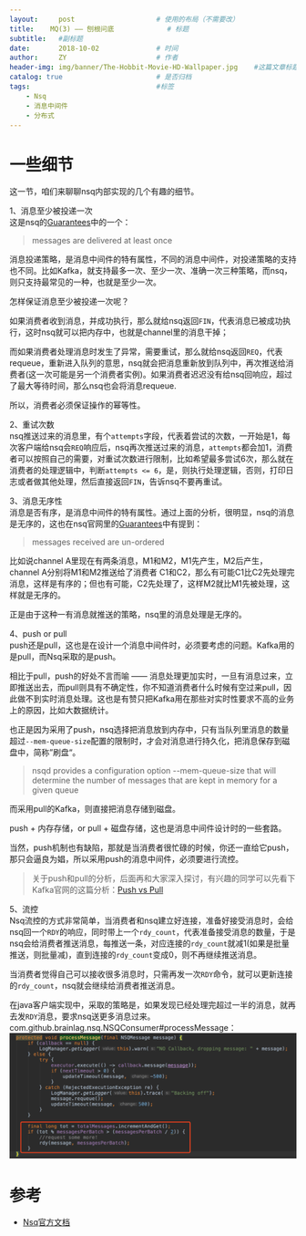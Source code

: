 ```yaml
---
layout:     post                    # 使用的布局（不需要改）
title:    MQ(3) —— 刨根问底             # 标题 
subtitle:   #副标题
date:       2018-10-02              # 时间
author:     ZY                      # 作者
header-img: img/banner/The-Hobbit-Movie-HD-Wallpaper.jpg    #这篇文章标题背景图片
catalog: true                       # 是否归档
tags:                               #标签
    - Nsq
    - 消息中间件
    - 分布式
---
```


# 一些细节

这一节，咱们来聊聊nsq内部实现的几个有趣的细节。  

1、消息至少被投递一次  
这是nsq的[Guarantees](https://nsq.io/overview/features_and_guarantees.html#guarantees)中的一个：

> messages are delivered at least once

消息投递策略，是消息中间件的特有属性，不同的消息中间件，对投递策略的支持也不同。比如Kafka，就支持最多一次、至少一次、准确一次三种策略，而nsq，则只支持最常见的一种，也就是至少一次。  

怎样保证消息至少被投递一次呢？  

如果消费者收到消息，并成功执行，那么就给nsq返回`FIN`，代表消息已被成功执行，这时nsq就可以把内存中，也就是channel里的消息干掉；  

而如果消费者处理消息时发生了异常，需要重试，那么就给nsq返回`REQ`，代表requeue，重新进入队列的意思，nsq就会把消息重新放到队列中，再次推送给消费者(这一次可能是另一个消费者实例)。如果消费者迟迟没有给nsq回响应，超过了最大等待时间，那么nsq也会将消息requeue.  

所以，消费者必须保证操作的幂等性。  

2、重试次数  
nsq推送过来的消息里，有个`attempts`字段，代表着尝试的次数，一开始是1，每次客户端给nsq会`REQ`响应后，nsq再次推送过来的消息，`attempts`都会加1，消费者可以按照自己的需要，对重试次数进行限制，比如希望最多尝试6次，那么就在消费者的处理逻辑中，判断`attempts <= 6`，是，则执行处理逻辑，否则，打印日志或者做其他处理，然后直接返回`FIN`，告诉nsq不要再重试。  

3、消息无序性  
消息是否有序，是消息中间件的特有属性。通过上面的分析，很明显，nsq的消息是无序的，这也在nsq官网里的[Guarantees](https://nsq.io/overview/features_and_guarantees.html#guarantees)中有提到：  

> messages received are un-ordered

比如说channel A里现在有两条消息，M1和M2，M1先产生，M2后产生，channel A分别将M1和M2推送给了消费者 C1和C2，那么有可能C1比C2先处理完消息，这样是有序的；但也有可能，C2先处理了，这样M2就比M1先被处理，这样就是无序的。  

正是由于这种一有消息就推送的策略，nsq里的消息处理是无序的。  

4、push or pull  
push还是pull，这也是在设计一个消息中间件时，必须要考虑的问题。Kafka用的是pull，而Nsq采取的是push。  

相比于pull，push的好处不言而喻 —— 消息处理更加实时，一旦有消息过来，立即推送出去，而pull则具有不确定性，你不知道消费者什么时候有空过来pull，因此做不到实时消息处理。这也是有赞只把Kafka用在那些对实时性要求不高的业务上的原因，比如大数据统计。  

也正是因为采用了push，nsq选择把消息放到内存中，只有当队列里消息的数量超过`--mem-queue-size`配置的限制时，才会对消息进行持久化，把消息保存到磁盘中，简称”刷盘“。  

> nsqd provides a configuration option --mem-queue-size that will determine the number of messages that are kept in memory for a given queue

而采用pull的Kafka，则直接把消息存储到磁盘。  

push + 内存存储，or pull + 磁盘存储，这也是消息中间件设计时的一些套路。  

当然，push机制也有缺陷，那就是当消费者很忙碌的时候，你还一直给它push，那只会逼良为娼，所以采用push的消息中间件，必须要进行流控。  

> 关于push和pull的分析，后面再和大家深入探讨，有兴趣的同学可以先看下Kafka官网的这篇分析：[Push vs Pull](https://kafka.apache.org/documentation/#design_pull)

5、流控  
Nsq流控的方式非常简单，当消费者和nsq建立好连接，准备好接受消息时，会给nsq回一个`RDY`的响应，同时带上一个`rdy_count`，代表准备接受消息的数量，于是nsq会给消费者推送消息，每推送一条，对应连接的`rdy_count`就减1(如果是批量推送，则批量减)，直到连接的`rdy_count`变成0，则不再继续推送消息。  

当消费者觉得自己可以接收很多消息时，只需再发一次`RDY`命令，就可以更新连接的`rdy_count`，nsq就会继续给消费者推送消息。  

在java客户端实现中，采取的策略是，如果发现已经处理完超过一半的消息，就再去发`RDY`消息，要求nsq送更多消息过来。  
com.github.brainlag.nsq.NSQConsumer#processMessage：  
![](/img/post/2018-10-02-Nsq-1/nsq-client-request-more.png)  


# 参考

- [Nsq官方文档](https://nsq.io/)


